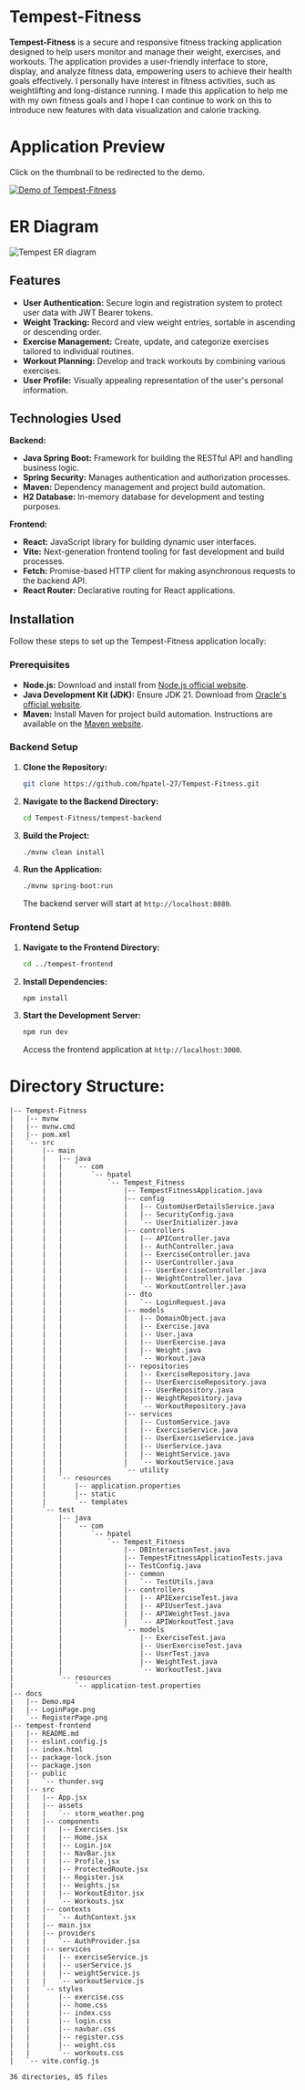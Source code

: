 # Tempest-Fitness

**Tempest-Fitness** is a secure and responsive fitness tracking application designed to help users monitor and manage their weight, exercises, and workouts. The application provides a user-friendly interface to store, display, and analyze fitness data, empowering users to achieve their health goals effectively. I personally have interest in fitness activities, such as weightlifting and long-distance running. I made this application to help me with my own fitness goals and I hope I can continue to work on this to introduce new features with data visualization and calorie tracking.

# Application Preview
Click on the thumbnail to be redirected to the demo.

<a href="https://youtu.be/yGlsd5vD5jc" target="_blank">
  <img src="Tempest-Fitness/docs/LoginPage.png" alt="Demo of Tempest-Fitness" />
</a>

# ER Diagram
![Tempest ER diagram](Tempest-Fitness/docs/ERD.png)
## Features

- **User Authentication:** Secure login and registration system to protect user data with JWT Bearer tokens.
- **Weight Tracking:** Record and view weight entries, sortable in ascending or descending order.
- **Exercise Management:** Create, update, and categorize exercises tailored to individual routines.
- **Workout Planning:** Develop and track workouts by combining various exercises.
- **User Profile:** Visually appealing representation of the user's personal information.

## Technologies Used

**Backend:**
- **Java Spring Boot:** Framework for building the RESTful API and handling business logic.
- **Spring Security:** Manages authentication and authorization processes.
- **Maven:** Dependency management and project build automation.
- **H2 Database:** In-memory database for development and testing purposes.

**Frontend:**
- **React:** JavaScript library for building dynamic user interfaces.
- **Vite:** Next-generation frontend tooling for fast development and build processes.
- **Fetch:** Promise-based HTTP client for making asynchronous requests to the backend API.
- **React Router:** Declarative routing for React applications.

## Installation

Follow these steps to set up the Tempest-Fitness application locally:

### Prerequisites

- **Node.js:** Download and install from [Node.js official website](https://nodejs.org/).
- **Java Development Kit (JDK):** Ensure JDK 21. Download from [Oracle's official website](https://www.oracle.com/java/technologies/javase-jdk21-downloads.html).
- **Maven:** Install Maven for project build automation. Instructions are available on the [Maven website](https://maven.apache.org/install.html).

### Backend Setup

1. **Clone the Repository:**

   ```bash
   git clone https://github.com/hpatel-27/Tempest-Fitness.git
   ```
2. **Navigate to the Backend Directory:**

   ```bash
   cd Tempest-Fitness/tempest-backend
   ```
3. **Build the Project:**

   ```bash
   ./mvnw clean install
   ```
4. **Run the Application:**

   ```bash
   ./mvnw spring-boot:run
   ```
   The backend server will start at `http://localhost:8080`.

### Frontend Setup

1. **Navigate to the Frontend Directory:**

   ```bash
   cd ../tempest-frontend
   ```
2. **Install Dependencies:**

   ```bash
   npm install
   ```
3. **Start the Development Server:**

   ```bash
   npm run dev
   ```
   Access the frontend application at `http://localhost:3000`.
   
# Directory Structure:
```
|-- Tempest-Fitness
|   |-- mvnw
|   |-- mvnw.cmd
|   |-- pom.xml
|   `-- src
|       |-- main
|       |   |-- java
|       |   |   `-- com
|       |   |       `-- hpatel
|       |   |           `-- Tempest_Fitness
|       |   |               |-- TempestFitnessApplication.java
|       |   |               |-- config
|       |   |               |   |-- CustomUserDetailsService.java
|       |   |               |   |-- SecurityConfig.java
|       |   |               |   `-- UserInitializer.java
|       |   |               |-- controllers
|       |   |               |   |-- APIController.java
|       |   |               |   |-- AuthController.java
|       |   |               |   |-- ExerciseController.java
|       |   |               |   |-- UserController.java
|       |   |               |   |-- UserExerciseController.java
|       |   |               |   |-- WeightController.java
|       |   |               |   `-- WorkoutController.java
|       |   |               |-- dto
|       |   |               |   `-- LoginRequest.java
|       |   |               |-- models
|       |   |               |   |-- DomainObject.java
|       |   |               |   |-- Exercise.java
|       |   |               |   |-- User.java
|       |   |               |   |-- UserExercise.java
|       |   |               |   |-- Weight.java
|       |   |               |   `-- Workout.java
|       |   |               |-- repositories
|       |   |               |   |-- ExerciseRepository.java
|       |   |               |   |-- UserExerciseRepository.java
|       |   |               |   |-- UserRepository.java
|       |   |               |   |-- WeightRepository.java
|       |   |               |   `-- WorkoutRepository.java
|       |   |               |-- services
|       |   |               |   |-- CustomService.java
|       |   |               |   |-- ExerciseService.java
|       |   |               |   |-- UserExerciseService.java
|       |   |               |   |-- UserService.java
|       |   |               |   |-- WeightService.java
|       |   |               |   `-- WorkoutService.java
|       |   |               `-- utility
|       |   `-- resources
|       |       |-- application.properties
|       |       |-- static
|       |       `-- templates
|       `-- test
|           |-- java
|           |   `-- com
|           |       `-- hpatel
|           |           `-- Tempest_Fitness
|           |               |-- DBInteractionTest.java
|           |               |-- TempestFitnessApplicationTests.java
|           |               |-- TestConfig.java
|           |               |-- common
|           |               |   `-- TestUtils.java
|           |               |-- controllers
|           |               |   |-- APIExerciseTest.java
|           |               |   |-- APIUserTest.java
|           |               |   |-- APIWeightTest.java
|           |               |   `-- APIWorkoutTest.java
|           |               `-- models
|           |                   |-- ExerciseTest.java
|           |                   |-- UserExerciseTest.java
|           |                   |-- UserTest.java
|           |                   |-- WeightTest.java
|           |                   `-- WorkoutTest.java
|           `-- resources
|               `-- application-test.properties
|-- docs
|   |-- Demo.mp4
|   |-- LoginPage.png
|   `-- RegisterPage.png
|-- tempest-frontend
|   |-- README.md
|   |-- eslint.config.js
|   |-- index.html
|   |-- package-lock.json
|   |-- package.json
|   |-- public
|   |   `-- thunder.svg
|   |-- src
|   |   |-- App.jsx
|   |   |-- assets
|   |   |   `-- storm_weather.png
|   |   |-- components
|   |   |   |-- Exercises.jsx
|   |   |   |-- Home.jsx
|   |   |   |-- Login.jsx
|   |   |   |-- NavBar.jsx
|   |   |   |-- Profile.jsx
|   |   |   |-- ProtectedRoute.jsx
|   |   |   |-- Register.jsx
|   |   |   |-- Weights.jsx
|   |   |   |-- WorkoutEditor.jsx
|   |   |   `-- Workouts.jsx
|   |   |-- contexts
|   |   |   `-- AuthContext.jsx
|   |   |-- main.jsx
|   |   |-- providers
|   |   |   `-- AuthProvider.jsx
|   |   |-- services
|   |   |   |-- exerciseService.js
|   |   |   |-- userService.js
|   |   |   |-- weightService.js
|   |   |   `-- workoutService.js
|   |   `-- styles
|   |       |-- exercise.css
|   |       |-- home.css
|   |       |-- index.css
|   |       |-- login.css
|   |       |-- navbar.css
|   |       |-- register.css
|   |       |-- weight.css
|   |       `-- workouts.css
|   `-- vite.config.js

36 directories, 85 files
```

